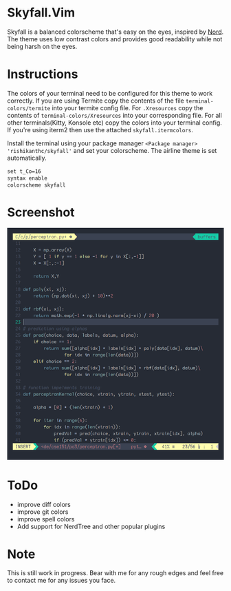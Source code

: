 # Skyfall.Vim

Skyfall is a balanced colorscheme that's easy on the eyes, inspired by [Nord][1].
The theme uses low contrast colors and provides good readability while not being harsh on
the eyes.

# Instructions

The colors of your terminal need to be configured for this theme to work correctly.
If you are using Termite copy the contents of the file `terminal-colors/termite` into
your termite config file. For `.Xresources` copy the contents of `terminal-colors/Xresources`
into your corresponding file. For all other terminals(Kitty, Konsole etc) copy the colors
into your terminal config. If you're using iterm2 then use the attached `skyfall.itermcolors`.

Install the terminal using your package manager `<Package manager> 'rishikanthc/skyfall'`
and set your colorscheme. The airline theme is set automatically.
```viml
set t_Co=16
syntax enable
colorscheme skyfall
```

# Screenshot

![neovim](nvim.png)

# ToDo
- improve diff colors
- improve git colors
- improve spell colors
- Add support for NerdTree and other popular plugins

[1]: https://github.com/arcticicestudio/nord-vim

# Note
This is still work in progress. Bear with me for any rough edges and feel free to contact me for any issues you face.

